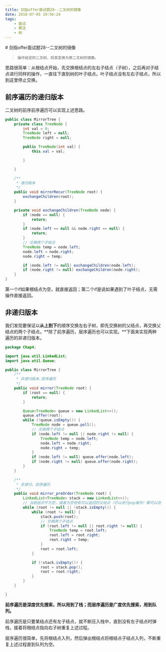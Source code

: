 ```yaml
---
title: 剑指offer面试题28--二叉树的镜像
date: 2018-07-05 19:56:24
tags: 
    - 面试
    - 算法
    - 树
---
```

<meta name="referrer" content="no-referrer" />
# 剑指offer面试题28--二叉树的镜像

> ```
> 操作给定的二叉树，将其变换为原二叉树的镜像。
> ```

思路很简单：从根结点开始，先交换根结点的左右子结点（子树），之后再对子结点进行同样的操作，一直往下直到树的叶子结点。叶子结点没有左右子结点，所以到这里停止交换。

## 前序遍历的递归版本

二叉树的前序前序遍历可以实现上述思路。

```java
public class MirrorTree {
    private class TreeNode {
        int val = 0;
        TreeNode left = null;
        TreeNode right = null;

        public TreeNode(int val) {
            this.val = val;

        }

    }

    /**
     * 递归版本
     */
    public void mirrorRecur(TreeNode root) {
        exchangeChildren(root);
    }

    private void exchangeChildren(TreeNode node) {
        if (node == null) {
            return;
        }
        if (node.left == null && node.right == null) {
            return;
        }
        // 交换两个子结点
        TreeNode temp = node.left;
        node.left = node.right;
        node.right = temp;

        if (node.left != null) exchangeChildren(node.left);
        if (node.right != null) exchangeChildren(node.right);
    }
}
```

第一个if如果根结点为空，就直接返回；第二个if是说如果遇到了叶子结点，无需操作直接返回。

## 非递归版本

我们发现要保证以**从上到下**的顺序交换左右子树，即先交换树的父结点，再交换父结点的两个子结点。**除了前序遍历，层序遍历也可以实现。**下面来实现两种遍历的非递归版本。

```java
package Chap4;

import java.util.LinkedList;
import java.util.Queue;

public class MirrorTree {
    /**
     * 非递归版本,层序遍历
     */
    public void mirror(TreeNode root) {
        if (root == null) {
            return;
        }

        Queue<TreeNode> queue = new LinkedList<>();
        queue.offer(root);
        while (!queue.isEmpty()) {
            TreeNode node = queue.poll();
            // 交换两个子结点
            if (node.left != null || node.right != null) {
                TreeNode temp = node.left;
                node.left = node.right;
                node.right = temp;
            }
            if (node.left != null) queue.offer(node.left);
            if (node.right != null) queue.offer(node.right);
        }
    }

    /**
     * 非递归，前序遍历
     */
    public void mirror_preOrder(TreeNode root) {
        LinkedList<TreeNode> stack = new LinkedList<>();
        // 当前结点不为空，或者为空但有可以返回的父结点（可以进行pop操作）都可以进入循环
        while (root != null || !stack.isEmpty()) {
            while (root != null) {
                stack.push(root);
                // 交换两个子结点
                if (root.left != null || root.right != null) {
                    TreeNode temp = root.left;
                    root.left = root.right;
                    root.right = temp;
                }
                root = root.left;
            }

            if (!stack.isEmpty()) {
                root = stack.pop();
                root = root.right;
            }
        }
    }

}

```

**前序遍历是深度优先搜索，所以用到了栈；而层序遍历是广度优先搜索，用到队列。**

前序遍历是只要某结点还有左子结点，就不断压入栈中，直到没有左子结点时弹栈，接着将根结点指向右子树重复上述过程。

层序遍历很简单，先将根结点入列，然后弹出根结点将根结点子结点入列，不断重复上述过程直到队列为空。

